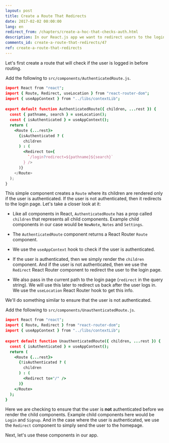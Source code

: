 ```yaml
---
layout: post
title: Create a Route That Redirects
date: 2017-02-02 00:00:00
lang: en
redirect_from: /chapters/create-a-hoc-that-checks-auth.html
description: In our React.js app we want to redirect users to the login page if they are not logged in and redirect them away from the login page if they are logged in. To do so we are going to use the Redirect component and useLocation hook from React Router. While, the session will be stored in our app Context using the useContext hook.
comments_id: create-a-route-that-redirects/47
ref: create-a-route-that-redirects
---
```


Let's first create a route that will check if the user is logged in before routing.

<img class="code-marker" src="/assets/s.png" />Add the following to `src/components/AuthenticatedRoute.js`.

``` coffee
import React from "react";
import { Route, Redirect, useLocation } from "react-router-dom";
import { useAppContext } from "../libs/contextLib";

export default function AuthenticatedRoute({ children, ...rest }) {
  const { pathname, search } = useLocation();
  const { isAuthenticated } = useAppContext();
  return (
    <Route {...rest}>
      {isAuthenticated ? (
        children
      ) : (
        <Redirect to={
          `/login?redirect=${pathname}${search}`
        } />
      )}
    </Route>
  );
}
```

This simple component creates a `Route` where its children are rendered only if the user is authenticated. If the user is not authenticated, then it redirects to the login page. Let's take a closer look at it:

- Like all components in React, `AuthenticatedRoute` has a prop called `children` that represents all child components. Example child components in our case would be `NewNote`, `Notes` and `Settings`.

- The `AuthenticatedRoute` component returns a React Router `Route` component.

- We use the `useAppContext` hook to check if the user is authenticated.

- If the user is authenticated, then we simply render the `children` component. And if the user is not authenticated, then we use the `Redirect` React Router component to redirect the user to the login page. 

- We also pass in the current path to the login page (`redirect` in the query string). We will use this later to redirect us back after the user logs in. We use the `useLocation` React Router hook to get this info.

We'll do something similar to ensure that the user is not authenticated.

<img class="code-marker" src="/assets/s.png" />Add the following to `src/components/UnauthenticatedRoute.js`.

``` coffee
import React from "react";
import { Route, Redirect } from "react-router-dom";
import { useAppContext } from "../libs/contextLib";

export default function UnauthenticatedRoute({ children, ...rest }) {
  const { isAuthenticated } = useAppContext();
  return (
    <Route {...rest}>
      {!isAuthenticated ? (
        children
      ) : (
        <Redirect to="/" />
      )}
    </Route>
  );
}
```

Here we are checking to ensure that the user is **not** authenticated before we render the child components. Example child components here would be `Login` and `Signup`. And in the case where the user is authenticated, we use the `Redirect` component to simply send the user to the homepage.

Next, let's use these components in our app.

